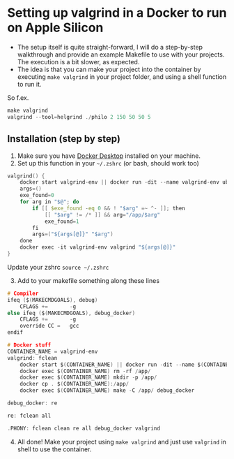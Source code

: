 # Setting up valgrind in a Docker to run on Apple Silicon

- The setup itself is quite straight-forward, I will do a step-by-step walkthrough and provide an example Makefile to use with your projects. The execution is a bit slower, as expected.
- The idea is that you can make your project into the container by executing `make valgrind` in your project folder, and using a shell function to run it.

So f.ex.
```c
make valgrind
valgrind --tool=helgrind ./philo 2 150 50 50 5
```

## Installation (step by step)

1. Make sure you have [Docker Desktop](https://www.docker.com/products/docker-desktop/) installed on your machine.
2. Set up this function in your `~/.zshrc` (or bash, should work too)

```c
valgrind() {
	docker start valgrind-env || docker run -dit --name valgrind-env ubuntu bash -c "apt update && apt install -y make gcc valgrind"
	args=()
	exe_found=0
	for arg in "$@"; do
		if [[ $exe_found -eq 0 && ! "$arg" =~ ^- ]]; then
			[[ "$arg" != /* ]] && arg="/app/$arg"
			exe_found=1
		fi
		args=("${args[@]}" "$arg")
	done
	docker exec -it valgrind-env valgrind "${args[@]}"
}
```

Update your zshrc `source ~/.zshrc`

3. Add to your makefile something along these lines
```c
# Compiler
ifeq ($(MAKECMDGOALS), debug)
	CFLAGS +=		-g
else ifeq ($(MAKECMDGOALS), debug_docker)
	CFLAGS +=		-g
	override CC =	gcc
endif

# Docker stuff
CONTAINER_NAME = valgrind-env
valgrind: fclean
	docker start $(CONTAINER_NAME) || docker run -dit --name $(CONTAINER_NAME) ubuntu bash -c "apt update && apt install -y make gcc valgrind"
	docker exec $(CONTAINER_NAME) rm -rf /app/
	docker exec $(CONTAINER_NAME) mkdir -p /app/
	docker cp . $(CONTAINER_NAME):/app/
	docker exec $(CONTAINER_NAME) make -C /app/ debug_docker

debug_docker: re

re: fclean all

.PHONY: fclean clean re all debug_docker valgrind
```

4. All done! Make your project using `make valgrind` and just use `valgrind` in shell to use the container.
